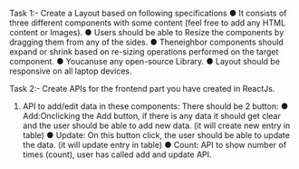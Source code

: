  Task 1:- Create a Layout based on following specifications
 ● It consists of three different components with some content (feel free to
 add any HTML content or Images).
 ● Users should be able to Resize the components by dragging them from
 any of the sides.
 ● Theneighbor components should expand or shrink based on re-sizing
 operations performed on the target component.
 ● Youcanuse any open-source Library.
 ● Layout should be responsive on all laptop devices.

Task 2:- Create APIs for the frontend part you have created in
 ReactJs.
 1. API to add/edit data in these components:
 There should be 2 button:
● Add:Onclicking the Add button, if there is any data it
 should get clear and the user should be able to add new
 data. (it will create new entry in table)
 ● Update: On this button click, the user should be able to
 update the data. (it will update entry in table)
 ● Count: API to show number of times (count), user has
 called add and update API.
